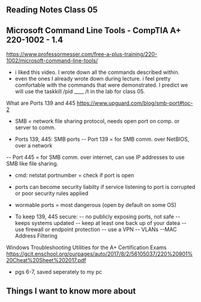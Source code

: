 
## Reading Notes Class 05

## Microsoft Command Line Tools - CompTIA A+ 220-1002 - 1.4
https://www.professormesser.com/free-a-plus-training/220-1002/microsoft-command-line-tools/

 - i liked this video.  I wrote down all the commands described within. 
 - even the ones I already wrote down during lecture. i feel pretty comfortable
   with the commands that were demonstrated.  I predict we will use the taskkill /pid ____ /t
   in the lab for class 05. 


 What are Ports 139 and 445
 https://www.upguard.com/blog/smb-port#toc-2

 - SMB = network file sharing protocol, needs open port on
   comp. or server to comm. 

 - Ports 139, 445: SMB ports
 -- Port 139 = for SMB comm. over NetBIOS, over a network

 -- Port 445 = for SMB comm. over internet, can use IP addresses
    to use SMB like file sharing.

 - cmd: netstat portnumber = check if port is open

 - ports can become security liabilty if service listening
   to port is corrupted or poor security rules applied

 - wormable ports = most dangerous (open by default on some OS)

 - To keep 139, 445 secure: 
 -- no publicly exposing ports, not safe
 -- keeps systems updated
 -- keep at least one back up of your datea
 -- use firewall or endpoint protection
 -- use a VPN
 -- VLANs
 --MAC Address Filtering

 Windows Troubleshooting Utilities for the A+ Certification Exams
 https://gcit.enschool.org/ourpages/auto/2017/8/2/56105037/220%20901%20Cheat%20Sheet%202017.pdf

 - pgs 6-7, saved seperately to my pc

## Things I want to know more about

